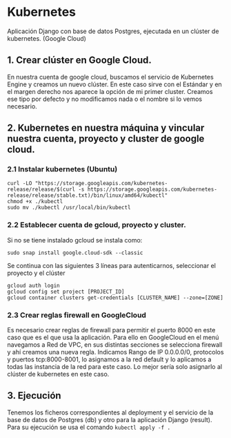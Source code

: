 # Kubernetes
Aplicación Django con base de datos Postgres, ejecutada en un clúster de kubernetes. (Google Cloud)

## 1. Crear clúster en Google Cloud.
En nuestra cuenta de google cloud, buscamos el servicio de Kubernetes Engine y creamos un nuevo clúster. En este caso sirve con el Estándar y en el margen derecho nos aparece la opción de mi primer cluster. Creamos ese tipo por defecto y no modificamos nada o el nombre si lo vemos necesario.

## 2. Kubernetes en nuestra máquina y vincular nuestra cuenta, proyecto y cluster de google cloud.
### 2.1 Instalar kubernetes (Ubuntu)
```
curl -LO "https://storage.googleapis.com/kubernetes-release/release/$(curl -s https://storage.googleapis.com/kubernetes-release/release/stable.txt)/bin/linux/amd64/kubectl"
chmod +x ./kubectl
sudo mv ./kubectl /usr/local/bin/kubectl
```

### 2.2 Establecer cuenta de gcloud, proyecto y cluster.
Si no se tiene instalado gcloud se instala como:
```
sudo snap install google.cloud-sdk --classic
```
Se continua con las siguientes 3 líneas para autenticarnos, seleccionar el proyecto y el clúster
```
gcloud auth login
gcloud config set project [PROJECT_ID]
gcloud container clusters get-credentials [CLUSTER_NAME] --zone=[ZONE]
```

### 2.3 Crear reglas firewall en GoogleCloud
Es necesario crear reglas de firewall para permitir el puerto 8000 en este caso que es el que usa la aplicación. Para ello en GoogleCloud en el menú navegamos a Red de VPC, en sus distintas secciones se selecciona firewall y ahí creamos una nueva regla. Indicamos Rango de IP 0.0.0.0/0, protocolos y puertos tcp:8000-8001, lo asignamos a la red default y lo aplicamos a todas las instancia de la red para este caso. Lo mejor sería solo asignarlo al clúster de kubernetes en este caso.

## 3. Ejecución
Tenemos los ficheros correspondientes al deployment y el servicio de la base de datos de Postgres (db) y otro para la aplicación Django (result). Para su ejecución se usa el comando 
```kubectl apply -f .```
